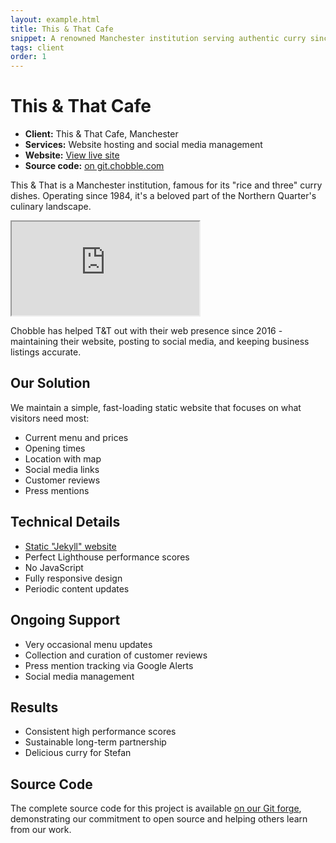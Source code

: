 ```yaml
---
layout: example.html
title: This & That Cafe
snippet: A renowned Manchester institution serving authentic curry since 1984
tags: client
order: 1
---
```


# This & That Cafe

- **Client:** This & That Cafe, Manchester
- **Services:** Website hosting and social media management
- **Website:** [View live site](https://thisandthatcafe.co.uk)
- **Source code:** [on git.chobble.com](https://git.chobble.com/hosted-by-chobble/this-and-that)

This & That is a Manchester institution, famous for its "rice and three" curry dishes. Operating since 1984, it's a beloved part of the Northern Quarter's culinary landscape.

<iframe src="https://thisandthatcafe.co.uk"></iframe>

Chobble has helped T&T out with their web presence since 2016 - maintaining their website, posting to social media, and keeping business listings accurate.

## Our Solution

We maintain a simple, fast-loading static website that focuses on what visitors need most:

- Current menu and prices
- Opening times
- Location with map
- Social media links
- Customer reviews
- Press mentions

## Technical Details

- [Static "Jekyll" website](/services/static-websites/)
- Perfect Lighthouse performance scores
- No JavaScript
- Fully responsive design
- Periodic content updates

## Ongoing Support

- Very occasional menu updates
- Collection and curation of customer reviews
- Press mention tracking via Google Alerts
- Social media management

## Results

- Consistent high performance scores
- Sustainable long-term partnership
- Delicious curry for Stefan

## Source Code

The complete source code for this project is available [on our Git forge](https://git.chobble.com/hosted-by-chobble/this-and-that), demonstrating our commitment to open source and helping others learn from our work.
